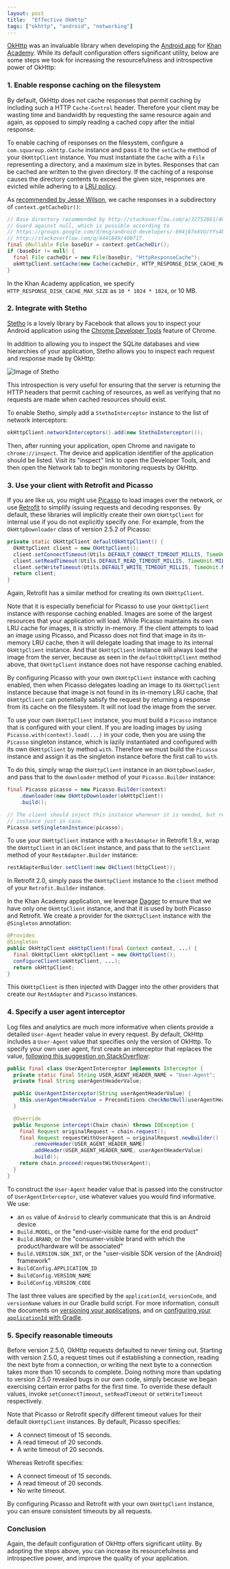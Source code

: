 ```yaml
---
layout: post
title:  "Effective OkHttp"
tags: ["okhttp", "android", "networking"]
---
```


[OkHttp](http://square.github.io/okhttp/) was an invaluable library when developing the [Android app](https://play.google.com/store/apps/details?id=org.khanacademy.android) for [Khan Academy](https://www.khanacademy.org/). While its default configuration offers significant utility, below are some steps we took for increasing the resourcefulness and introspective power of OkHttp:

### 1. Enable response caching on the filesystem

By default, OkHttp does not cache responses that permit caching by including such a HTTP `Cache-Control` header. Therefore your client may be wasting time and bandwidth by requesting the same resource again and again, as opposed to simply reading a cached copy after the initial response.

To enable caching of responses on the filesystem, configure a `com.squareup.okhttp.Cache` instance and pass it to the `setCache` method of your `OkHttpClient` instance. You must instantiate the `Cache` with a `File` representing a directory, and a maximum size in bytes. Responses that can be cached are written to the given directory. If the caching of a response causes the directory contents to exceed the given size, responses are evicted while adhering to a [LRU policy](https://en.wikipedia.org/wiki/Cache_algorithms#LRU).

As [recommended by Jesse Wilson](http://stackoverflow.com/a/32752861/400717), we cache responses in a subdirectory of `context.getCacheDir()`:

```java
// Base directory recommended by http://stackoverflow.com/a/32752861/400717.
// Guard against null, which is possible according to
// https://groups.google.com/d/msg/android-developers/-694j87eXVU/YYs4b6kextwJ and
// http://stackoverflow.com/q/4441849/400717.
final @Nullable File baseDir = context.getCacheDir();
if (baseDir != null) {
  final File cacheDir = new File(baseDir, "HttpResponseCache");
  okHttpClient.setCache(new Cache(cacheDir, HTTP_RESPONSE_DISK_CACHE_MAX_SIZE));
}
```

In the Khan Academy application, we specify `HTTP_RESPONSE_DISK_CACHE_MAX_SIZE` as `10 * 1024 * 1024`, or 10 MB.

### 2. Integrate with Stetho

[Stetho](http://facebook.github.io/stetho/) is a lovely library by Facebook that allows you to inspect your Android application using the [Chrome Developer Tools](https://developers.google.com/web/tools/setup/workspace/setup-devtools) feature of Chrome. 

In addition to allowing you to inspect the SQLite databases and view hierarchies of your application, Stetho allows you to inspect each request and response made by OkHttp:

![Image of Stetho](/assets/images/posts/stetho-inspector-network.png)

This introspection is very useful for ensuring that the server is returning the HTTP headers that permit caching of resources, as well as verifying that no requests are made when cached resources should exist.

To enable Stetho, simply add a `StethoInterceptor` instance to the list of network interceptors:

```java
okHttpClient.networkInterceptors().add(new StethoInterceptor());
```

Then, after running your application, open Chrome and navigate to `chrome://inspect`. The device and application identifier of the application should be listed. Visit its "inspect" link to open the Developer Tools, and then open the Network tab to begin monitoring requests by OkHttp.

### 3. Use your client with Retrofit and Picasso

If you are like us, you might use [Picasso](http://square.github.io/picasso/) to load images over the network, or use [Retrofit](http://square.github.io/retrofit/) to simplify issuing requests and decoding responses. By default, these libraries will implicitly create their own `OkHttpClient` for internal use if you do not explicitly specify one. For example, from the `OkHttpDownloader` class of version 2.5.2 of Picasso:

```java
private static OkHttpClient defaultOkHttpClient() {
  OkHttpClient client = new OkHttpClient();
  client.setConnectTimeout(Utils.DEFAULT_CONNECT_TIMEOUT_MILLIS, TimeUnit.MILLISECONDS);
  client.setReadTimeout(Utils.DEFAULT_READ_TIMEOUT_MILLIS, TimeUnit.MILLISECONDS);
  client.setWriteTimeout(Utils.DEFAULT_WRITE_TIMEOUT_MILLIS, TimeUnit.MILLISECONDS);
  return client;
}
```

Again, Retrofit has a similar method for creating its own `OkHttpClient`.

Note that it is especially beneficial for Picasso to use your `OkHttpClient` instance with response caching enabled. Images are some of the largest resources that your application will load. While Picasso maintains its own LRU cache for images, it is strictly in-memory. If the client attempts to load an image using Picasso, and Picasso does not find that image in its in-memory LRU cache, then it will delegate loading that image to its internal `OkHttpClient` instance. And that `OkHttpClient` instance will always load the image from the server, because as seen in the `defaultOkHttpClient` method above, that `OkHttpClient` instance does not have response caching enabled.

By configuring Picasso with your own `OkHttpClient` instance with caching enabled, then when Picasso delegates loading an image to its `OkHttpClient` instance because that image is not found in its in-memory LRU cache, that `OkHttpClient` can potentially satisfy the request by returning a response from its cache on the filesystem. It will not load the image from the server.

To use your own `OkHttpClient` instance, you must build a `Picasso` instance that is configured with your client. If you are loading images by using `Picasso.with(context).load(...)` in your code, then you are using the `Picasso` singleton instance, which is lazily instantiated and configured with its own `OkHttpClient` by method `with`. Therefore we must build the `Picasso` instance and assign it as the singleton instance before the first call to `with`.

To do this, simply wrap the `OkHttpClient` instance in an `OkHttpDownloader`, and pass that to the `downloader` method of your `Picasso.Builder` instance:

```java
final Picasso picasso = new Picasso.Builder(context)
    .downloader(new OkHttpDownloader(okHttpClient))
    .build();

// The client should inject this instance whenever it is needed, but replace the singleton
// instance just in case.
Picasso.setSingletonInstance(picasso);
```

To use your `OkHttpClient` instance with a `RestAdapter` in Retrofit 1.9.x, wrap the `OkHttpClient` in an `OkClient` instance, and pass that to the `setClient` method of your `RestAdapter.Builder` instance:

```java
restAdapterBuilder.setClient(new OkClient(httpClient));
```

In Retrofit 2.0, simply pass the `OkHttpClient` instance to the `client` method of your `Retrofit.Builder` instance.

In the Khan Academy application, we leverage [Dagger](http://google.github.io/dagger/) to ensure that we have only one `OkHttpClient` instance, and that it is used by both Picasso and Retrofit. We create a provider for the `OkHttpClient` instance with the `@Singleton` annotation:

```java
@Provides
@Singleton
public OkHttpClient okHttpClient(final Context context, ...) {
  final OkHttpClient okHttpClient = new OkHttpClient();
  configureClient(okHttpClient, ...);
  return okHttpClient;
}
```

This `OkHttpClient` is then injected with Dagger into the other providers that create our `RestAdapter` and `Picasso` instances.

### 4. Specify a user agent interceptor

Log files and analytics are much more informative when clients provide a detailed `User-Agent` header value in every request. By default, OkHttp includes a `User-Agent` value that specifies only the version of OkHttp. To specify your own user agent, first create an interceptor that replaces the value, [following this suggestion on StackOverflow](http://stackoverflow.com/a/27840834/400717):

```java
public final class UserAgentInterceptor implements Interceptor {
  private static final String USER_AGENT_HEADER_NAME = "User-Agent";
  private final String userAgentHeaderValue;

  public UserAgentInterceptor(String userAgentHeaderValue) {
    this.userAgentHeaderValue = Preconditions.checkNotNull(userAgentHeaderValue);
  }

  @Override
  public Response intercept(Chain chain) throws IOException {
    final Request originalRequest = chain.request();
    final Request requestWithUserAgent = originalRequest.newBuilder()
        .removeHeader(USER_AGENT_HEADER_NAME)
        .addHeader(USER_AGENT_HEADER_NAME, userAgentHeaderValue)
        .build();
    return chain.proceed(requestWithUserAgent);
  }
}
```

To construct the `User-Agent` header value that is passed into the constructor of `UserAgentInterceptor`, use whatever values you would find informative. We use:

* an `os` value of `Android` to clearly communicate that this is an Android device
* `Build.MODEL`, or the "end-user-visible name for the end product"
* `Build.BRAND`, or the "consumer-visible brand with which the product/hardware will be associated"
* `Build.VERSION.SDK_INT`, or the "user-visible SDK version of the [Android] framework"
* `BuildConfig.APPLICATION_ID`
* `BuildConfig.VERSION_NAME`
* `BuildConfig.VERSION_CODE`

The last three values are specified by the `applicationId`, `versionCode`, and `versionName` values in our Gradle build script. For more information, consult the documents on [versioning your applications](http://developer.android.com/tools/publishing/versioning.html), and on [configuring your `applicationId` with Gradle](http://tools.android.com/tech-docs/new-build-system/applicationid-vs-packagename).


### 5. Specify reasonable timeouts

Before version 2.5.0, OkHttp requests defaulted to never timing out. Starting with version 2.5.0, a request times out if establishing a connection, reading the next byte from a connection, or writing the next byte to a connection takes more than 10 seconds to complete. Doing nothing more than updating to version 2.5.0 revealed bugs in our own code, simply because we began exercising certain error paths for the first time. To override these default values, invoke `setConnectTimeout`, `setReadTimeout` or `setWriteTimeout` respectively.

Note that Picasso or Retrofit specify different timeout values for their default `OkHttpClient` instances. By default, Picasso specifies:

* A connect timeout of 15 seconds.
* A read timeout of 20 seconds.
* A write timeout of 20 seconds.

Whereas Retrofit specifies:

* A connect timeout of 15 seconds.
* A read timeout of 20 seconds.
* No write timeout.

By configuring Picasso and Retrofit with your own `OkHttpClient` instance, you can ensure consistent timeouts by all requests.

### Conclusion

Again, the default configuration of OkHttp offers significant utility. By adopting the steps above, you can increase its resourcefulness and introspective power, and improve the quality of your application.


